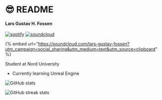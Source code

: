 # 😎 README

#### Lars Gustav H. Fossen

[![spotify](https://cdn.jsdelivr.net/npm/simple-icons@3.0.1/icons/spotify.svg)](https://open.spotify.com/artist/5ZdkHKKaM8ZsscCAtTpQ3M?si=8-FgZ6LVRIKg-\_hI-mAPvQ) [![soundcloud](https://cdn.jsdelivr.net/npm/simple-icons@3.0.1/icons/soundcloud.svg)](https://soundcloud.com/lars-gustav-fossen)



{% embed url="https://soundcloud.com/lars-gustav-fossen?utm_campaign=social_sharing&utm_medium=text&utm_source=clipboard" %}

Student at Nord University

* Currently learning Unreal Engine

![GitHub stats](https://github-readme-stats.vercel.app/api?username=marzlars\&show\_icons=true\&count\_private=true)

![GitHub streak stats](https://streak-stats.demolab.com/?user=marzlars)

<div align="center">

<img src="https://komarev.com/ghpvc/?username=marzlars&#x26;style=flat-square&#x26;color=blue" alt="">

</div>
